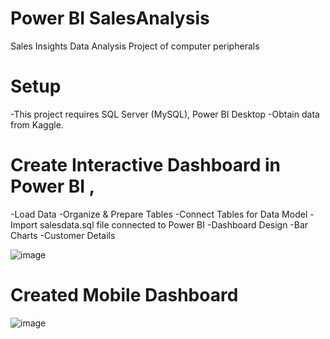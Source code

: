 # Power BI SalesAnalysis
Sales Insights Data Analysis Project of computer peripherals

# Setup
-This project requires SQL Server (MySQL), Power BI Desktop
-Obtain data from Kaggle.

# Create Interactive Dashboard in Power BI , 
-Load Data
-Organize & Prepare Tables
-Connect Tables for Data Model
-Import salesdata.sql file connected to Power BI
-Dashboard Design
-Bar Charts
-Customer Details

![image](https://user-images.githubusercontent.com/14369362/142174270-dbf6516d-8d93-4b6b-89c0-af8d218243ac.png)


# Created Mobile Dashboard

![image](https://user-images.githubusercontent.com/14369362/142174160-3d2c17af-e6a8-4039-8bb4-f627fbf0d53a.png)
